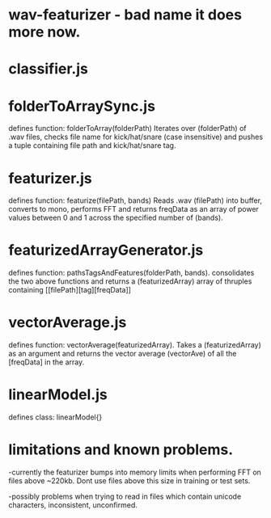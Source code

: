 # wav-featurizer - bad name it does more now.

# classifier.js


# folderToArraySync.js
defines function: folderToArray(folderPath)
Iterates over (folderPath) of .wav files, checks file name for kick/hat/snare (case insensitive) and pushes a tuple containing file path and kick/hat/snare tag.

# featurizer.js
defines function: featurize(filePath, bands)
Reads .wav (filePath) into buffer, converts to mono, performs FFT and returns freqData as an array of power values between 0 and 1 across the specified number of (bands).

# featurizedArrayGenerator.js
defines function: pathsTagsAndFeatures(folderPath, bands). 
consolidates the two above functions and returns a (featurizedArray) array of thruples containing [[filePath][tag][freqData]]

# vectorAverage.js
defines function: vectorAverage(featurizedArray). 
Takes a (featurizedArray) as an argument and returns the vector average (vectorAve) of all the [freqData] in the array.

# linearModel.js
defines class: linearModel{}



# limitations and known problems.
-currently the featurizer bumps into memory limits when performing FFT on files above ~220kb. Dont use files above this size in training or test 
sets.

-possibly problems when trying to read in files which contain unicode characters, inconsistent, unconfirmed.
